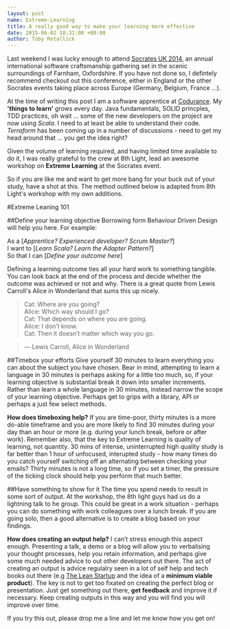 ```yaml
---
layout: post
name: Extreme-Learning
title: A really good way to make your learning more effective
date: 2015-06-02 18:31:00 +00:00
author: Toby Retallick
---
```


Last weekend I was lucky enough to attend [Socrates UK 2014](http://socratesuk.org), an annual international software craftsmanship gathering set in the scenic surroundings of Farnham, Oxfordshire. If you have not done so, I defintely recommend checkout out this conference, either in England or the other Socrates events taking place across Europe (Germany, Belgium, France ...). 

At the time of writing this post I am a software apprentice at [Codurance](http://www.codurance.com). My <strong>'things to learn'</strong> grows every day. Java fundamentals, SOLID princples, TDD practices, oh wait … some of the new developers on the project are now using <em>Scala</em>. I need to at least be able to understand their code. <em>Terraform</em> has been coming up in a number of discussions - need to get my head around that … you get the idea right?

Given the volume of learning required, and having limited time available to do it, I was really grateful to the crew at 8th Light, lead an awesome workshop on <strong>Extreme Learning</strong> at the Socrates event.

So if you are like me and want to get more bang for your buck out of your study, have a shot at this. The  method outlined below is adapted from 8th Light's workshop with my own additions.

#Extreme Leaning 101

##Define your learning objective
Borrowing form Behaviour Driven Design will help you here. For example:

As a [<em>Apprentice? Experienced developer? Scrum Master?</em>]<br>
I want to [<em>Learn Scala? Learn the Adapter Pattern?</em>]<br>
So that I can [<em>Define your outcome here</em>]<br>

Defining a learning outcome ties all your hard work to something tangible. You can look back at the end of the process and decide whether the outcome was achieved or not and why. There is a great quote from Lewis Carroll's Alice in Wonderland that sums this up nicely.

> Cat: Where are you going?<br>
> Alice: Which way should I go?<br>
> Cat: That depends on where you are going.<br>
> Alice: I don’t know.<br>
> Cat: Then it doesn’t matter which way you go.<br>

> ― Lewis Carroll, Alice in Wonderland

##Timebox your efforts
Give yourself 30 minutes to learn everything you can about the subject you have chosen. Bear in mind, attempting to learn a language in 30 minutes is perhaps asking for a little too much, so, if your learning objective is substantial break it down into smaller increments. Rather than learn a whole language in 30 minutes, instead narrow the scope of your learning objective. Perhaps get to grips with a library, API or perhaps a just few select methods.

<strong>How does timeboxing help?</strong> If you are time-poor, thirty minutes is a more do-able timeframe  and you are more likely to find 30 minutes during your day than an hour or more (e.g. during your lunch break, before or after work). Remember also, that the key to Extreme Learning is quality of learning, not quantity. 30 mins of intense, uninterrupted high quality study is far better than 1 hour of unfocused, interupted study - how many times do you catch yourself switching off an alternating between checking your emails? Thirty minutes is not a long time, so if you set a timer, the pressure of the ticking clock should help you perform that much better.

##Have something to show for it
The time you spend needs to result in some sort of output. At the workshop, the 8th light guys had us do a lightning talk to he group. This could be great in a work situation - perhaps you can do something with work colleagues over a lunch break. If you are going solo, then a good alternative is to create a blog based on your findings. 

<strong>How does creating an output help?</strong> I can’t stress enough this aspect enough. Presenting a talk, a demo or a blog will allow you to verbalising your thought processes, help you retain information, and perhaps give some much needed advice to out other developers out there. The act of creating an output is advice regulalry seen in a lot of self help and tech books out there (e.g [The Lean Startup](http://theleanstartup.com/) and the idea of a <strong>minimum viable product</strong>). The key is not to get too fixated on creating the perfect blog or presentation. Just get something out there, <strong>get feedback</strong> and improve it if necessary. Keep creating outputs in this way and you will find you will improve over time.

If you try this out, please drop me a line and let me know how you get on!



